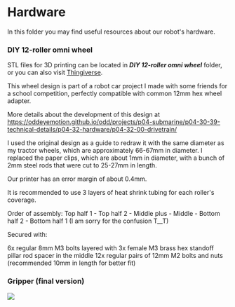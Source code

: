 # Hardware

In this folder you may find useful resources about our robot's hardware.

### DIY 12-roller omni wheel
STL files for 3D printing can be located in ***DIY 12-roller omni wheel*** folder, or you can also visit [Thingiverse](https://www.thingiverse.com/thing:6040100).

This wheel design is part of a robot car project I made with some friends for a school competition, perfectly compatible with common 12mm hex wheel adapter.

More details about the development of this design at
https://oddeyemotion.github.io/odd/projects/p04-submarine/p04-30-39-technical-details/p04-32-hardware/p04-32-00-drivetrain/

I used the original design as a guide to redraw it with the same diameter as my tractor wheels, which are approximately 66-67mm in diameter. I replaced the paper clips, which are about 1mm in diameter, with a bunch of 2mm steel rods that were cut to 25-27mm in length.

Our printer has an error margin of about 0.4mm.

It is recommended to use 3 layers of heat shrink tubing for each roller's coverage.

Order of assembly: Top half 1 - Top half 2 - Middle plus - Middle - Bottom half 2 - Bottom half 1
(I am sorry for the confusion T__T)

Secured with:

6x regular 8mm M3 bolts layered with 3x female M3 brass hex standoff pillar rod spacer in the middle
12x regular pairs of 12mm M2 bolts and nuts (recommended 10mm in length for better fit)

### Gripper (final version)
![](https://oddeyemotion.github.io/odd/projects/p04-submarine/media/gripper-hand-final-ver-fish.jpg)